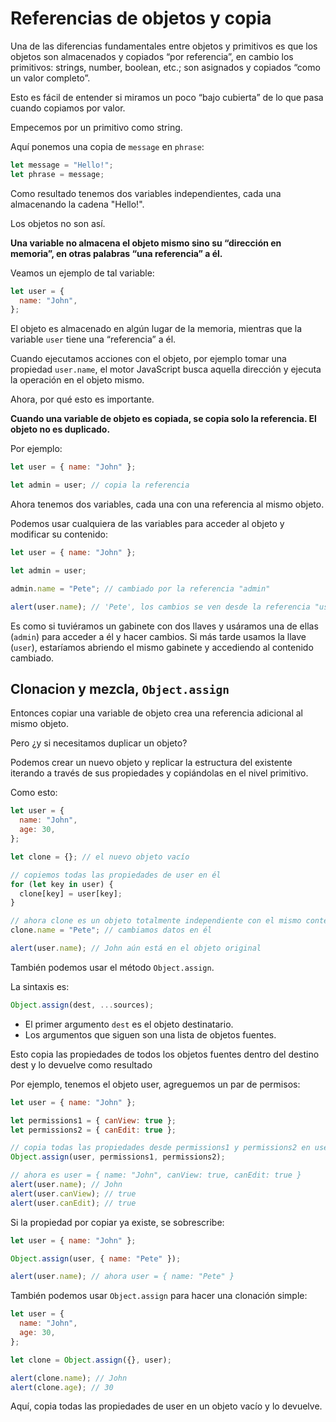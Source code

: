 # Referencias de objetos y copia

Una de las diferencias fundamentales entre objetos y primitivos es que los objetos son almacenados y copiados “por referencia”, en cambio los primitivos: strings, number, boolean, etc.; son asignados y copiados “como un valor completo”.

Esto es fácil de entender si miramos un poco “bajo cubierta” de lo que pasa cuando copiamos por valor.

Empecemos por un primitivo como string.

Aquí ponemos una copia de `message` en `phrase`:

```js
let message = "Hello!";
let phrase = message;
```

Como resultado tenemos dos variables independientes, cada una almacenando la cadena "Hello!".

Los objetos no son así.

**Una variable no almacena el objeto mismo sino su “dirección en memoria”, en otras palabras “una referencia” a él.**

Veamos un ejemplo de tal variable:

```js
let user = {
  name: "John",
};
```

El objeto es almacenado en algún lugar de la memoria, mientras que la variable `user` tiene una “referencia” a él.

Cuando ejecutamos acciones con el objeto, por ejemplo tomar una propiedad `user.name`, el motor JavaScript busca aquella dirección y ejecuta la operación en el objeto mismo.

Ahora, por qué esto es importante.

**Cuando una variable de objeto es copiada, se copia solo la referencia. El objeto no es duplicado.**

Por ejemplo:

```js
let user = { name: "John" };

let admin = user; // copia la referencia
```

Ahora tenemos dos variables, cada una con una referencia al mismo objeto.

Podemos usar cualquiera de las variables para acceder al objeto y modificar su contenido:

```js
let user = { name: "John" };

let admin = user;

admin.name = "Pete"; // cambiado por la referencia "admin"

alert(user.name); // 'Pete', los cambios se ven desde la referencia "user"
```

Es como si tuviéramos un gabinete con dos llaves y usáramos una de ellas (`admin`) para acceder a él y hacer cambios. Si más tarde usamos la llave (`user`), estaríamos abriendo el mismo gabinete y accediendo al contenido cambiado.

## Clonacion y mezcla, `Object.assign`

Entonces copiar una variable de objeto crea una referencia adicional al mismo objeto.

Pero ¿y si necesitamos duplicar un objeto?

Podemos crear un nuevo objeto y replicar la estructura del existente iterando a través de sus propiedades y copiándolas en el nivel primitivo.

Como esto:

```js
let user = {
  name: "John",
  age: 30,
};

let clone = {}; // el nuevo objeto vacío

// copiemos todas las propiedades de user en él
for (let key in user) {
  clone[key] = user[key];
}

// ahora clone es un objeto totalmente independiente con el mismo contenido
clone.name = "Pete"; // cambiamos datos en él

alert(user.name); // John aún está en el objeto original
```

También podemos usar el método `Object.assign`.

La sintaxis es:

```js
Object.assign(dest, ...sources);
```

- El primer argumento `dest` es el objeto destinatario.
- Los argumentos que siguen son una lista de objetos fuentes.

Esto copia las propiedades de todos los objetos fuentes dentro del destino dest y lo devuelve como resultado

Por ejemplo, tenemos el objeto user, agreguemos un par de permisos:

```js
let user = { name: "John" };

let permissions1 = { canView: true };
let permissions2 = { canEdit: true };

// copia todas las propiedades desde permissions1 y permissions2 en user
Object.assign(user, permissions1, permissions2);

// ahora es user = { name: "John", canView: true, canEdit: true }
alert(user.name); // John
alert(user.canView); // true
alert(user.canEdit); // true
```

Si la propiedad por copiar ya existe, se sobrescribe:

```js
let user = { name: "John" };

Object.assign(user, { name: "Pete" });

alert(user.name); // ahora user = { name: "Pete" }
```

También podemos usar `Object.assign` para hacer una clonación simple:

```js
let user = {
  name: "John",
  age: 30,
};

let clone = Object.assign({}, user);

alert(clone.name); // John
alert(clone.age); // 30
```

Aquí, copia todas las propiedades de user en un objeto vacío y lo devuelve.
